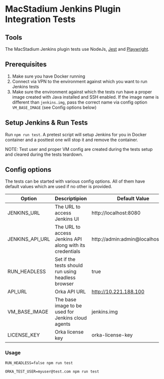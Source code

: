 # MacStadium Jenkins Plugin Integration Tests

## Tools

The MacStadium Jenkins plugin tests use NodeJs, [Jest](https://jestjs.io/docs/en/getting-started) and [Playwright](https://github.com/microsoft/playwright).

## Prerequisites

1. Make sure you have Docker running
2. Connect via VPN to the environment against which you want to run Jenkins tests
3. Make sure the environment against which the tests run have a proper image created with Java installed and SSH enabled. If the image name is different than `jenkins.img`, pass the correct name via config option `VM_BASE_IMAGE` (see Config options below)

## Setup Jenkins & Run Tests

Run `npm run test`. A pretest script will setup Jenkins for you in Docker container and a posttest one will stop it and remove the container.

NOTE: Test user and proper VM config are created during the tests setup and cleared during the tests teardown.

## Config options

The tests can be started with various config options. All of them have default values which are used if no other is provided.

| Option          | Descriptipion                                            | Default Value                     |
| --------------- | -------------------------------------------------------- | --------------------------------- |
| JENKINS_URL     | The URL to access Jenkins UI                             | http://localhost:8080     |
| JENKINS_API_URL | The URL to access Jenkins API along with its credentials | http://admin:admin@localhost:8080 |
| RUN_HEADLESS    | Set if the tests should run using headless browser       | true                              |
| API_URL         | Orka API URL                                             | http://10.221.188.100             |
| VM_BASE_IMAGE   | The base image to be used for Jenkins cloud agents       | jenkins.img                       |
| LICENSE_KEY     | Orka license key                                         | orka-license-key                  |

### Usage

`RUN_HEADLESS=false npm run test`

`ORKA_TEST_USER=myuser@test.com npm run test`
